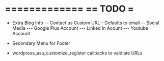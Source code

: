=============
== TODO     =
=============

- Extra Blog Info
-- Contact us Custom URL - Defaults to email
-- Social Media
--- Google Plus Account
--- Linked In Acount
--- Youtube Account
- Secondary Menu for Footer

- wordpress_asu_customize_register callbacks to valdiate URLs